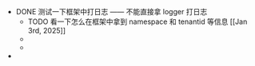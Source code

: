 - DONE 测试一下框架中打日志 —— 不能直接拿 logger 打日志
	- TODO 看一下怎么在框架中拿到 namespace 和 tenantid 等信息 [[Jan 3rd, 2025]]
	-
	-
-
